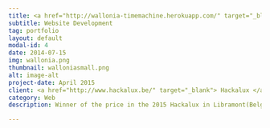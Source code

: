 ```yaml
---
title: <a href="http://wallonia-timemachine.herokuapp.com/" target="_blank"> Wallonia Time Machine </a>
subtitle: Website Development
tag: portfolio
layout: default
modal-id: 4
date: 2014-07-15
img: wallonia.png
thumbnail: walloniasmall.png
alt: image-alt
project-date: April 2015
client: <a href="http://www.hackalux.be/" target="_blank"> Hackalux </a>
category: Web
description: Winner of the price in the 2015 Hackalux in Libramont(Belgium). App to inspect the cultural heritage of a certain region.

---
```


